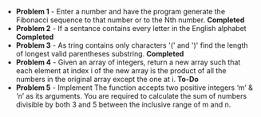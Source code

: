 - **Problem 1** - Enter a number and have the program generate the Fibonacci sequence to that number or to the Nth number. **Completed**
- **Problem 2** - If a sentance contains every letter in the English alphabet **Completed**
- **Problem 3** - As tring contains only characters '(' and ')' find the length of longest valid parentheses substring. **Completed**
- **Problem 4** - Given an array of integers, return a new array such that each element at index i of the new array is the product of all the numbers in the original array except the one at i. **To-Do**
- **Problem 5** - Implement The function accepts two positive integers ‘m’ & ‘n’ as its arguments. You are required to calculate the sum of numbers divisible by both 3 and 5 between the inclusive range of m and n.
